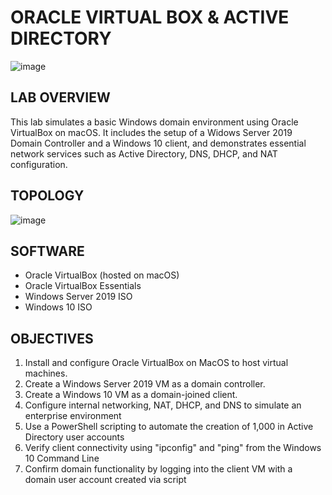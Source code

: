 # ORACLE VIRTUAL BOX & ACTIVE DIRECTORY 

![image](https://github.com/user-attachments/assets/d341aa27-38e2-4010-a238-9fbbd122516b)


## LAB OVERVIEW

This lab simulates a basic Windows domain environment using Oracle VirtualBox on macOS. It includes the setup of a Widows Server 2019 Domain Controller and a Windows 10 client, and demonstrates essential network services such as Active Directory, DNS, DHCP, and NAT configuration.

## TOPOLOGY

![image](https://github.com/user-attachments/assets/b08d431a-8764-43bd-aec9-0df5c69c96bc)


<h2>SOFTWARE</h2>

- Oracle VirtualBox (hosted on macOS)
- Oracle VirtualBox Essentials
- Windows Server 2019 ISO
- Windows 10 ISO

<h2>OBJECTIVES</h2>

1. Install and configure Oracle VirtualBox on MacOS to host virtual machines.
2. Create a Windows Server 2019 VM as a domain controller.
3. Create a Windows 10 VM as a domain-joined client.
4. Configure internal networking, NAT, DHCP, and DNS to simulate an enterprise environment
5. Use a PowerShell scripting to automate the creation of 1,000 in Active Directory user accounts
6. Verify client connectivity using "ipconfig" and "ping" from the Windows 10 Command Line
7. Confirm domain functionality by logging into the client VM with a domain user account created via script
